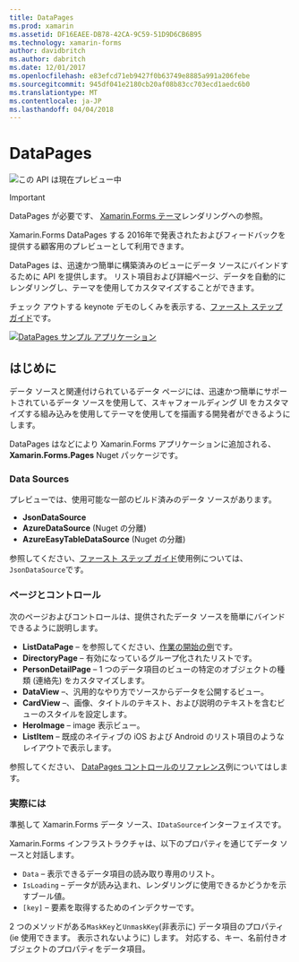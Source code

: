```yaml
---
title: DataPages
ms.prod: xamarin
ms.assetid: DF16EAEE-DB78-42CA-9C59-51D9D6CB6B95
ms.technology: xamarin-forms
author: davidbritch
ms.author: dabritch
ms.date: 12/01/2017
ms.openlocfilehash: e83efcd71eb9427f0b63749e8885a991a206febe
ms.sourcegitcommit: 945df041e2180cb20af08b83cc703ecd1aedc6b0
ms.translationtype: MT
ms.contentlocale: ja-JP
ms.lasthandoff: 04/04/2018
---
```

# <a name="datapages"></a>DataPages

![](~/media/shared/preview.png "この API は現在プレビュー中")

> [!IMPORTANT]
> DataPages が必要です、 [Xamarin.Forms テーマ](~/xamarin-forms/user-interface/themes/index.md)レンダリングへの参照。

Xamarin.Forms DataPages する 2016年で発表されたおよびフィードバックを提供する顧客用のプレビューとして利用できます。

DataPages は、迅速かつ簡単に構築済みのビューにデータ ソースにバインドするために API を提供します。 リスト項目および詳細ページ、データを自動的にレンダリングし、テーマを使用してカスタマイズすることができます。

チェック アウトする keynote デモのしくみを表示する、[ファースト ステップ ガイド](get-started.md)です。

[![](images/demo-sml.png "DataPages サンプル アプリケーション")](images/demo.png#lightbox "DataPages サンプル アプリケーション")

## <a name="introduction"></a>はじめに

データ ソースと関連付けられているデータ ページには、迅速かつ簡単にサポートされているデータ ソースを使用して、スキャフォールディング UI をカスタマイズする組み込みを使用してテーマを使用してを描画する開発者ができるようにします。

DataPages はなどにより Xamarin.Forms アプリケーションに追加される、 **Xamarin.Forms.Pages** Nuget パッケージです。

### <a name="data-sources"></a>Data Sources

プレビューでは、使用可能な一部のビルド済みのデータ ソースがあります。

* **JsonDataSource**
* **AzureDataSource** (Nuget の分離)
* **AzureEasyTableDataSource** (Nuget の分離)

参照してください、[ファースト ステップ ガイド](get-started.md)使用例については、`JsonDataSource`です。


### <a name="pages--controls"></a>ページとコントロール

次のページおよびコントロールは、提供されたデータ ソースを簡単にバインドできるように説明します。

* **ListDataPage** – を参照してください、[作業の開始の例](get-started.md)です。
* **DirectoryPage** – 有効になっているグループ化されたリストです。
* **PersonDetailPage** – 1 つのデータ項目のビューの特定のオブジェクトの種類 (連絡先) をカスタマイズします。
* **DataView** –、汎用的なやり方でソースからデータを公開するビュー。
* **CardView** –、画像、タイトルのテキスト、および説明のテキストを含むビューのスタイルを設定します。
* **HeroImage** – image 表示ビュー。
* **ListItem** – 既成のネイティブの iOS および Android のリスト項目のようなレイアウトで表示します。

参照してください、 [DataPages コントロールのリファレンス](controls.md)例についてはします。



### <a name="under-the-hood"></a>実際には

準拠して Xamarin.Forms データ ソース、`IDataSource`インターフェイスです。

Xamarin.Forms インフラストラクチャは、以下のプロパティを通じてデータ ソースと対話します。

* `Data` – 表示できるデータ項目の読み取り専用のリスト。
* `IsLoading` – データが読み込まれ、レンダリングに使用できるかどうかを示すブール値。
* `[key]` – 要素を取得するためのインデクサーです。

2 つのメソッドがある`MaskKey`と`UnmaskKey`(非表示に) データ項目のプロパティ (ie 使用できます。 表示されないように) します。
対応する、キー、名前付きオブジェクトのプロパティをデータ項目。

